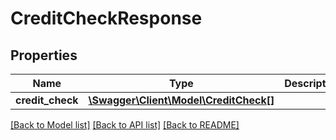 # CreditCheckResponse

## Properties
Name | Type | Description | Notes
------------ | ------------- | ------------- | -------------
**credit_check** | [**\Swagger\Client\Model\CreditCheck[]**](CreditCheck.md) |  | 

[[Back to Model list]](../../README.md#documentation-for-models) [[Back to API list]](../../README.md#documentation-for-api-endpoints) [[Back to README]](../../README.md)

